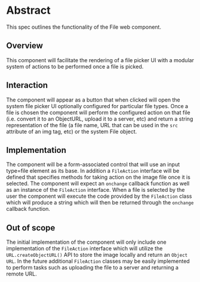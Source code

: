 # Abstract
This spec outlines the functionality of the File web component.

## Overview
This component will facilitate the rendering of a file picker UI with a modular system of actions to be performed once a file is picked. 

## Interaction
The component will appear as a button that when clicked will open the system file picker UI optionally configured for particular file types. Once a file is chosen the component will perform the configured action on that file (i.e. convert it to an ObjectURL, upload it to a server, etc) and return a string representation of the file (a file name, URL that can be used in the `src` attribute of an img tag, etc) or the system File object.

## Implementation
The component will be a form-associated control that will use an input type=file element as its base. In addition a `FileAction` interface will be defined that specifies methods for taking action on the image file once it is selected. The component will expect an `onchange` callback function as well as an instance of the `FileAction` interface. When a file is selected by the user the component will execute the code provided by the `FileAction` class which will produce a string which will then be returned through the `onchange` callback function. 

## Out of scope
The initial implementation of the component will only include one implementation of the `FileAction` interface which will utilize the `URL.createObjectURL()` API to store the image locally and return an `Object URL`. In the future additional `FileAction` classes may be easily implemented to perform tasks such as uploading the file to a server and returning a remote URL.
